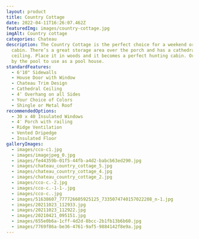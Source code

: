 ```yaml
---
layout: product
title: Country Cottage
date: 2022-04-11T16:26:07.462Z
featuredImg: images/country-cottage.jpg
imgAlt: Country cottage
categories: Chateau
description: The Country Cottage is the perfect choice for a weekend or guest
  cabin. There’s a great storage area over the porch and has a cathedral
  ceiling. Place it in woods and it becomes a perfect hunting cabin. Or set it
  by the pool to use as a pool house.
standardFeatures:
  - 6'10" Sidewalls
  - House Door with Window
  - Chateau Trim Design
  - Cathedral Ceiling
  - 4″ Overhang on all Sides
  - Your Choice of Colors
  - Shingle or Metal Roof
recommendedOptions:
  - 30 x 40 Insulated Windows
  - 4′ Porch with railing
  - Ridge Ventilation
  - Vented Dripedge
  - Insulated Floor
galleryImages:
  - images/cco-c1.jpg
  - images/imagejpeg_0.jpg
  - images/fe44359b-01f5-44fb-a4d2-babcb63ed290.jpg
  - images/chateau_country_cottage_5.jpg
  - images/chateau_country_cottage_4.jpg
  - images/chateau_country_cottage_2.jpg
  - images/cco-c.-2.jpg
  - images/cco-c.-1-1-.jpg
  - images/cco-c..jpg
  - images/51638607_777726605925125_7335074740157022208_n-1.jpg
  - images/20211023_112933.jpg
  - images/20211023_112922.jpg
  - images/20210421_095151.jpg
  - images/655e0b6a-1cff-4d2d-8bcc-2b1fb13b6b60.jpg
  - images/7769f86a-be36-4761-9af5-9884142f8e9a.jpg
---
```

